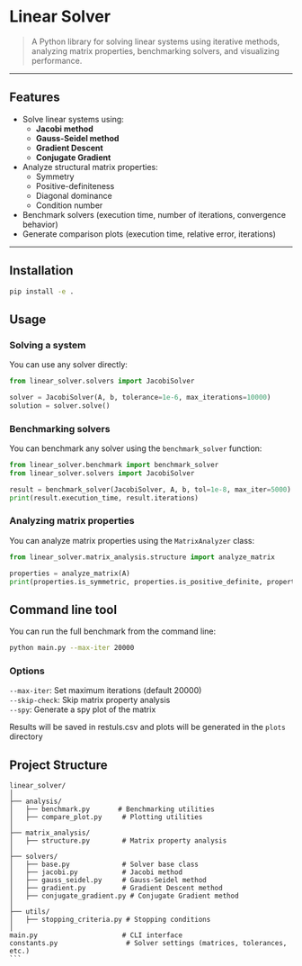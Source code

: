 # Linear Solver

> A Python library for solving linear systems using iterative methods, analyzing matrix properties, benchmarking solvers, and visualizing performance.

---

## Features

- Solve linear systems using:
  - **Jacobi method**
  - **Gauss-Seidel method**
  - **Gradient Descent**
  - **Conjugate Gradient**
- Analyze structural matrix properties:
  - Symmetry
  - Positive-definiteness
  - Diagonal dominance
  - Condition number
- Benchmark solvers (execution time, number of iterations, convergence behavior)
- Generate comparison plots (execution time, relative error, iterations)

---

## Installation

```bash
pip install -e .
```

## Usage
### Solving a system
You can use any solver directly:
```python
from linear_solver.solvers import JacobiSolver

solver = JacobiSolver(A, b, tolerance=1e-6, max_iterations=10000)
solution = solver.solve()
```

### Benchmarking solvers
You can benchmark any solver using the `benchmark_solver` function:
```python
from linear_solver.benchmark import benchmark_solver
from linear_solver.solvers import JacobiSolver

result = benchmark_solver(JacobiSolver, A, b, tol=1e-8, max_iter=5000)
print(result.execution_time, result.iterations)
```

### Analyzing matrix properties
You can analyze matrix properties using the `MatrixAnalyzer` class:
```python
from linear_solver.matrix_analysis.structure import analyze_matrix

properties = analyze_matrix(A)
print(properties.is_symmetric, properties.is_positive_definite, properties.is_diagonally_dominant)
```

## Command line tool
You can run the full benchmark from the command line:
```bash
python main.py --max-iter 20000
```

### Options
`--max-iter`: Set maximum iterations (default 20000)  
`--skip-check`: Skip matrix property analysis  
`--spy`: Generate a spy plot of the matrix  

Results will be saved in restuls.csv and plots will be generated in the `plots` directory

## Project Structure
``````
linear_solver/    
│  
├── analysis/  
│   ├── benchmark.py       # Benchmarking utilities  
│   ├── compare_plot.py     # Plotting utilities  
│  
├── matrix_analysis/  
│   ├── structure.py        # Matrix property analysis  
│  
├── solvers/  
│   ├── base.py             # Solver base class  
│   ├── jacobi.py           # Jacobi method  
│   ├── gauss_seidel.py     # Gauss-Seidel method  
│   ├── gradient.py         # Gradient Descent method  
│   ├── conjugate_gradient.py # Conjugate Gradient method  
│  
├── utils/  
│   ├── stopping_criteria.py # Stopping conditions  
│  
main.py                     # CLI interface  
constants.py                 # Solver settings (matrices, tolerances, etc.)
```
